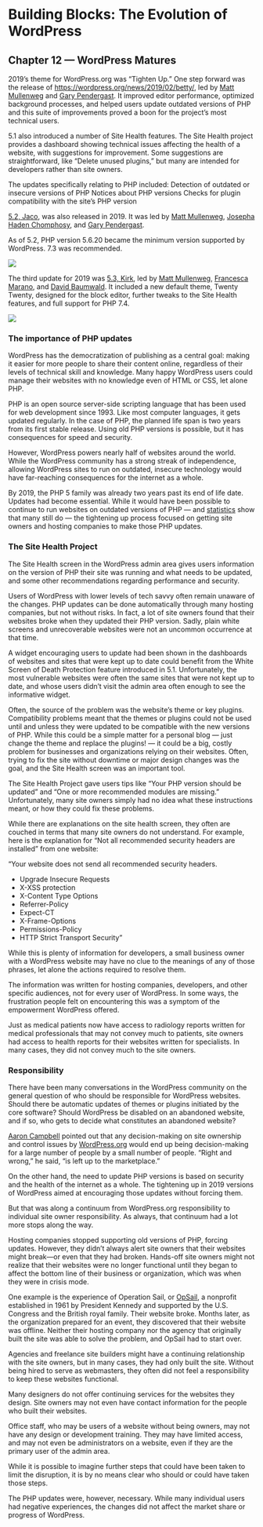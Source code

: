 # Building Blocks: The Evolution of WordPress 
## Chapter 12 — WordPress Matures

2019’s theme for WordPress.org was “Tighten Up.” One step forward was the release of https://wordpress.org/news/2019/02/betty/, led by [Matt Mullenweg](http://ma.tt/) and [Gary Pendergast](https://pento.net/). It improved editor performance, optimized background processes, and helped users update outdated versions of PHP and this suite of improvements proved a boon for the project’s most technical users.


5.1 also introduced a number of  Site Health features. The Site Health project provides a dashboard showing technical issues affecting the health of a website, with suggestions for improvement. Some suggestions are straightforward, like “Delete unused plugins,” but many are intended for developers rather than site owners.


The updates specifically relating to PHP included: 
Detection of outdated or insecure versions of PHP
Notices about PHP versions
Checks for plugin compatibility with the site’s PHP version


[5.2, Jaco](https://wordpress.org/news/2019/05/jaco/), was also released in 2019. It was led by [Matt Mullenweg](http://ma.tt/), [Josepha Haden Chomphosy](https://josepha.blog/), and [Gary Pendergast](https://pento.net/). 

As of 5.2, PHP version 5.6.20 became the minimum version supported by WordPress. 7.3 was recommended. 

![](https://i0.wp.com/wordpress.org/news/files/2019/11/5.3-album-cover.png?w=1440&ssl=1)

The third update for 2019 was [5.3, Kirk](https://wordpress.org/news/2019/11/kirk/), led by [Matt Mullenweg](https://ma.tt/), [Francesca Marano](https://profiles.wordpress.org/francina/), and [David Baumwald](https://profiles.wordpress.org/davidbaumwald). It included a new default theme, Twenty Twenty, designed for the block editor, further tweaks to the Site Health features, and full support for PHP 7.4.

![](https://i0.wp.com/themes.svn.wordpress.org/twentytwenty/2.2/screenshot.png?w=1144&strip=all)

### The importance of PHP updates
WordPress has the democratization of publishing as a central goal: making it easier for more people to share their content online, regardless of their levels of technical skill and knowledge. Many happy WordPress users could manage their websites with no knowledge even of HTML or CSS, let alone PHP.


PHP is an open source server-side scripting language that has been used for web development since 1993. Like most computer languages, it gets updated regularly. In the case of PHP, the planned life span is two years from its first stable release. Using old PHP versions is possible, but it has consequences for speed and security.


However, WordPress powers nearly half of websites around the world. While the WordPress community has a strong streak of independence, allowing WordPress sites to run on outdated, insecure technology would have far-reaching consequences for the internet as a whole. 


By 2019, the PHP 5 family was already two years past its end of life date. Updates had become essential. While it would have been possible to continue to run websites on outdated versions of PHP — and [statistics](https://w3techs.com/technologies/details/pl-php) show that many still do — the tightening up process focused on getting site owners and hosting companies to make those PHP updates.

### The Site Health Project
The Site Health screen in the WordPress admin area gives users information on the version of PHP their site was running and what needs to be updated, and some other recommendations regarding performance and security.

Users of WordPress with lower levels of tech savvy often remain unaware of the changes. PHP updates can be done automatically through many hosting companies, but not without risks. In fact, a lot of site owners found that their websites broke when they updated their PHP version. Sadly, plain white screens and unrecoverable websites were not an uncommon occurrence at that time. 

A widget encouraging users to update had been shown in the dashboards of websites and sites that were kept up to date could benefit from the White Screen of Death Protection feature introduced in 5.1. Unfortunately, the most vulnerable websites were often the same sites that were not kept up to date, and whose users didn’t visit the admin area often enough to see the informative widget. 

Often, the source of the problem was the website’s theme or key plugins. Compatibility problems meant that the themes or plugins could not be used until and unless they were updated to be compatible with the new versions of PHP. While this could be a simple matter for a personal blog — just change the theme and replace the plugins! — it could be a big, costly problem for businesses and organizations relying on their websites. Often, trying to fix the site without downtime or major design changes was the goal, and the Site Health screen was an important tool.


The Site Health Project gave users tips like “Your PHP version should be updated” and “One or more recommended modules are missing.” Unfortunately, many site owners simply had no idea what these instructions meant, or how they could fix these problems. 


While there are explanations on the site health screen, they often are couched in terms that many site owners do not understand. For example, here is the explanation for “Not all recommended security headers are installed” from one website:


“Your website does not send all recommended security headers.

* 	Upgrade Insecure Requests
* 	X-XSS protection
* 	X-Content Type Options
* 	Referrer-Policy
* 	Expect-CT
* 	X-Frame-Options
* 	Permissions-Policy
* 	HTTP Strict Transport Security”
	
While this is plenty of information for developers, a small business owner with a WordPress website may have no clue to the meanings of any of those phrases, let alone the actions required to resolve them.
 
The information was written for hosting companies, developers, and other specific audiences, not for every user of WordPress. In some ways, the frustration people felt on encountering this was a symptom of the empowerment WordPress offered. 

Just as medical patients now have access to radiology reports written for medical professionals that may not convey much to patients, site owners had access to health reports for their websites written for specialists. In many cases, they did not convey much to the site owners.

### Responsibility

There have been many conversations in the WordPress community on the general question of who should be responsible for WordPress websites. Should there be automatic updates of themes or plugins initiated by the core software? Should WordPress be disabled on an abandoned website, and if so, who gets to decide what constitutes an abandoned website? 


[Aaron Campbell](https://profiles.wordpress.org/aaroncampbell/) pointed out that any decision-making on site ownership and control issues by [WordPress.org](https://wordpress.org/) would end up being decision-making for a large number of people by a small number of people. “Right and wrong,” he said, “is left up to the marketplace.”


On the other hand, the need to update PHP versions is based on security and the health of the internet as a whole. The tightening up in 2019 versions of WordPress aimed at encouraging those updates without forcing them. 


But that was along a continuum from WordPress.org responsibility to individual site owner responsibility. As always, that continuum had a lot more stops along the way. 


Hosting companies stopped supporting old versions of PHP, forcing updates. However, they didn’t always alert site owners that their websites might break—or even that they had broken. Hands-off site owners might not realize that their websites were no longer functional until they began to affect the bottom line of their business or organization, which was when they were in crisis mode. 


One example is the experience of Operation Sail, or [OpSail](https://opsail.org/), a nonprofit established in 1961 by President Kennedy and supported by the U.S. Congress and the British royal family. Their website broke. Months later, as the organization prepared  for an event, they discovered that their website was offline. Neither their hosting company nor the agency that originally built the site was able to solve the problem, and OpSail had to start over.


Agencies and freelance site builders might have a continuing relationship with the site owners, but in many cases, they had only built the site. Without being hired to serve as webmasters, they often did not feel a responsibility to keep these websites functional. 


Many designers do not offer continuing services for the websites they design. Site owners may not even have contact information for the people who built their websites. 


Office staff, who may be users of a website without being owners, may not have any design or development training. They may have limited access, and may not even be administrators on a website, even if they are the primary user of the admin area.


While it is possible to imagine further steps that could have been taken to limit the disruption, it is by no means clear who should or could have taken those steps.


The PHP updates were, however, necessary. While many individual users had negative experiences, the changes did not affect the market share or progress of WordPress. 

